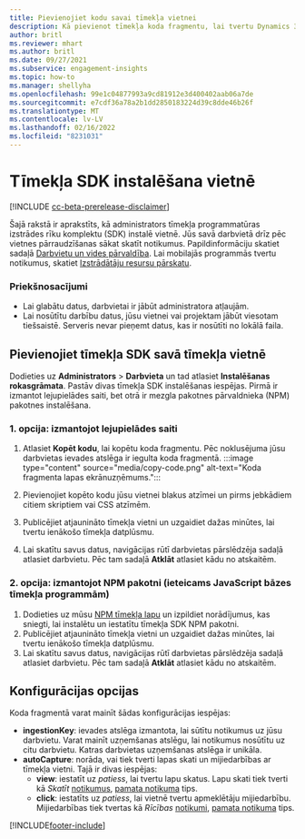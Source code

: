 ```yaml
---
title: Pievienojiet kodu savai tīmekļa vietnei
description: Kā pievienot tīmekļa koda fragmentu, lai tvertu Dynamics 365 Customer Insights notikumus jūsu tīmekļa vietnē.
author: britl
ms.reviewer: mhart
ms.author: britl
ms.date: 09/27/2021
ms.subservice: engagement-insights
ms.topic: how-to
ms.manager: shellyha
ms.openlocfilehash: 99e1c04877993a9cd81912e3d400402aab06a7de
ms.sourcegitcommit: e7cdf36a78a2b1dd2850183224d39c8dde46b26f
ms.translationtype: MT
ms.contentlocale: lv-LV
ms.lasthandoff: 02/16/2022
ms.locfileid: "8231031"
---
```

# <a name="install-the-web-sdk-on-a-website"></a>Tīmekļa SDK instalēšana vietnē

[!INCLUDE [cc-beta-prerelease-disclaimer](includes/cc-beta-prerelease-disclaimer.md)]

Šajā rakstā ir aprakstīts, kā administrators tīmekļa programmatūras izstrādes rīku komplektu (SDK) instalē vietnē. Jūs savā darbvietā drīz pēc vietnes pārraudzīšanas sākat skatīt notikumus. Papildinformāciju skatiet sadaļā [Darbvietu un vides pārvaldība](manage-environments-workspaces.md). Lai mobilajās programmās tvertu notikumus, skatiet [Izstrādātāju resursu pārskatu](developer-resources.md).


### <a name="prerequisites"></a>Priekšnosacījumi

* Lai glabātu datus, darbvietai ir jābūt administratora atļaujām.
* Lai nosūtītu darbību datus, jūsu vietnei vai projektam jābūt viesotam tiešsaistē. Serveris nevar pieņemt datus, kas ir nosūtīti no lokālā faila.


## <a name="add-web-sdk-to-your-website"></a>Pievienojiet tīmekļa SDK savā tīmekļa vietnē

Dodieties uz **Administrators** > **Darbvieta**  un tad atlasiet **Instalēšanas rokasgrāmata**. Pastāv divas tīmekļa SDK instalēšanas iespējas. Pirmā ir izmantot lejupielādes saiti, bet otrā ir mezgla pakotnes pārvaldnieka (NPM) pakotnes instalēšana.

### <a name="option-1-using-the-download-link"></a>1. opcija: izmantojot lejupielādes saiti

1. Atlasiet **Kopēt kodu**, lai kopētu koda fragmentu. Pēc noklusējuma jūsu darbvietas ievades atslēga ir iegulta koda fragmentā.
  :::image type="content" source="media/copy-code.png" alt-text="Koda fragmenta lapas ekrānuzņēmums.":::

1. Pievienojiet kopēto kodu jūsu vietnei blakus <head> atzīmei un pirms jebkādiem citiem skriptiem vai CSS atzīmēm.
1. Publicējiet atjaunināto tīmekļa vietni un uzgaidiet dažas minūtes, lai tvertu ienākošo tīmekļa datplūsmu.
1. Lai skatītu savus datus, navigācijas rūtī darbvietas pārslēdzēja sadaļā atlasiet darbvietu. Pēc tam sadaļā **Atklāt** atlasiet kādu no atskaitēm.

### <a name="option-2-using-the-npm-package-recommended-for-javascript-based-web-apps"></a>2. opcija: izmantojot NPM pakotni (ieteicams JavaScript bāzes tīmekļa programmām)

1. Dodieties uz mūsu [NPM tīmekļa lapu](https://www.npmjs.com/package/engagementinsights-web) un izpildiet norādījumus, kas sniegti, lai instalētu un iestatītu tīmekļa SDK NPM pakotni.
1. Publicējiet atjaunināto tīmekļa vietni un uzgaidiet dažas minūtes, lai tvertu ienākošo tīmekļa datplūsmu.
1. Lai skatītu savus datus, navigācijas rūtī darbvietas pārslēdzēja sadaļā atlasiet darbvietu. Pēc tam sadaļā **Atklāt** atlasiet kādu no atskaitēm.

## <a name="configuration-options"></a>Konfigurācijas opcijas

Koda fragmentā varat mainīt šādas konfigurācijas iespējas:

- **ingestionKey**: ievades atslēga izmantota, lai sūtītu notikumus uz jūsu darbvietu. Varat mainīt uzņemšanas atslēgu, lai notikumus nosūtītu uz citu darbvietu. Katras darbvietas uzņemšanas atslēga ir unikāla.
- **autoCapture**: norāda, vai tiek tverti lapas skati un mijiedarbības ar tīmekļa vietni. Tajā ir divas iespējas:
    - **view**: iestatīt uz *patiess*, lai tvertu lapu skatus. Lapu skati tiek tverti kā *Skatīt* [notikumus](glossary.md#event), [pamata notikuma](glossary.md#base-event) tips.
    - **click**: iestatīts uz *patiess*, lai vietnē tvertu apmeklētāju mijiedarbību. Mijiedarbības tiek tvertas kā *Rīcības* [notikumi](glossary.md#event), [pamata notikuma](glossary.md#base-event) tips.

[!INCLUDE[footer-include](../includes/footer-banner.md)]
